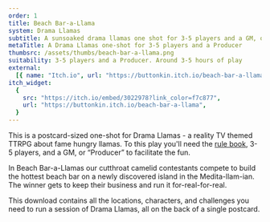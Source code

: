 ```yaml
---
order: 1
title: Beach Bar-a-Llama
system: Drama Llamas
subtitle: A sunsoaked drama llamas one shot for 3-5 players and a GM, or “Producer”
metaTitle: A Drama Llamas one-shot for 3-5 players and a Producer
thumbsrc: /assets/thumbs/beach-bar-a-llama.png
suitability: 3-5 players and a Producer. Around 3-5 hours of play
external:
  [{ name: "Itch.io", url: "https://buttonkin.itch.io/beach-bar-a-llama" }]
itch_widget:
  {
    src: "https://itch.io/embed/3022978?link_color=f7c877",
    url: "https://buttonkin.itch.io/beach-bar-a-llama",
  }
---
```


<p>
This is a postcard-sized one-shot for Drama Llamas - a reality TV themed TTRPG about fame hungry llamas. To this play you'll need the <a href="/drama-llamas" target="_blank">rule book</a>, 3-5 players, and a GM, or “Producer” to facilitate the fun.
</p><p>
In Beach Bar-a-Llamas our cutthroat camelid contestants compete to build the hottest beach bar on a newly discovered island in the Medita-llam-ian. The winner gets to keep their business and run it for-real-for-real.
</p><p>
This download contains all the locations, characters, and challenges you need to run a session of Drama Llamas, all on the back of a single postcard.
</p>
